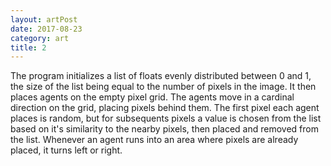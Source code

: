 ```yaml
---
layout: artPost
date: 2017-08-23
category: art
title: 2
---
```

The program initializes a list of floats evenly distributed between 0 and 1, the size of the list being equal to the number of pixels in the image. It then places agents on the empty pixel grid. The agents move in a cardinal direction on the grid, placing pixels behind them. The first pixel each agent places is random, but for subsequents pixels a value is chosen from the list based on it's similarity to the nearby pixels, then placed and removed from the list. Whenever an agent runs into an area where pixels are already placed, it turns left or right.